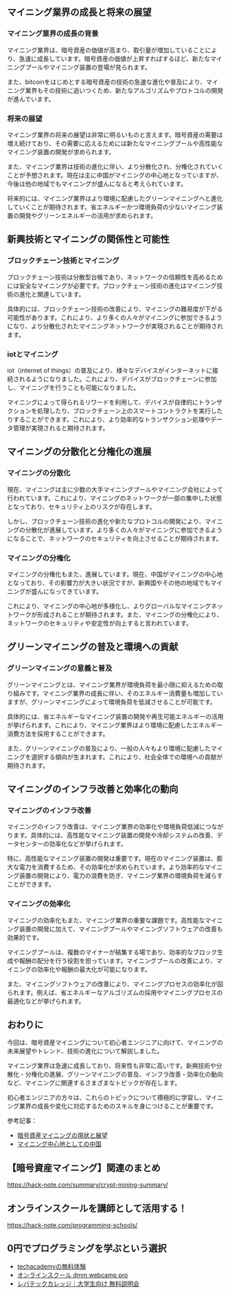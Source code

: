 <!--
title:   【暗号資産マイニング】マイニングの未来展望：トレンドと技術の進化
tags:    crypt,mining
id:      5505ab90c69a9ae1ceb0
private: false
-->


## マイニング業界の成長と将来の展望

### マイニング業界の成長の背景
マイニング業界は、暗号資産の価値が高まり、取引量が増加していることにより、急速に成長しています。暗号資産の価値が上昇すればするほど、新たなマイニングプールやマイニング装置の登場が見られます。

また、bitcoinをはじめとする暗号資産の技術の急速な進化や普及により、マイニング業界もその技術に追いつくため、新たなアルゴリズムやプロトコルの開発が進んでいます。

### 将来の展望
マイニング業界の将来の展望は非常に明るいものと言えます。暗号資産の需要は増え続けており、その需要に応えるためには新たなマイニングプールや高性能なマイニング装置の開発が求められます。

また、マイニング業界は技術の進化に伴い、より分散化され、分権化されていくことが予想されます。現在は主に中国がマイニングの中心地となっていますが、今後は他の地域でもマイニングが盛んになると考えられています。

将来的には、マイニング業界はより環境に配慮したグリーンマイニングへと進化していくことが期待されます。省エネルギーかつ環境負荷の少ないマイニング装置の開発やグリーンエネルギーの活用が求められます。

## 新興技術とマイニングの関係性と可能性

### ブロックチェーン技術とマイニング
ブロックチェーン技術は分散型台帳であり、ネットワークの信頼性を高めるためには安全なマイニングが必要です。ブロックチェーン技術の進化はマイニング技術の進化と関連しています。

具体的には、ブロックチェーン技術の改善により、マイニングの難易度が下がる可能性があります。これにより、より多くの人々がマイニングに参加できるようになり、より分散化されたマイニングネットワークが実現されることが期待されます。

### iotとマイニング
iot（internet of things）の普及により、様々なデバイスがインターネットに接続されるようになりました。これにより、デバイスがブロックチェーンに参加し、マイニングを行うことも可能になりました。

マイニングによって得られるリワードを利用して、デバイスが自律的にトランザクションを処理したり、ブロックチェーン上のスマートコントラクトを実行したりすることができます。これにより、より効率的なトランザクション処理やデータ管理が実現されると期待されます。

## マイニングの分散化と分権化の進展

### マイニングの分散化
現在、マイニングは主に少数の大手マイニングプールやマイニング会社によって行われています。これにより、マイニングのネットワークが一部の集中した状態となっており、セキュリティ上のリスクが存在します。

しかし、ブロックチェーン技術の進化や新たなプロトコルの開発により、マイニングの分散化が進展しています。より多くの人々がマイニングに参加できるようになることで、ネットワークのセキュリティを向上させることが期待されます。

### マイニングの分権化
マイニングの分権化もまた、進展しています。現在、中国がマイニングの中心地となっており、その影響力が大きい状況ですが、新興国やその他の地域でもマイニングが盛んになってきています。

これにより、マイニングの中心地が多様化し、よりグローバルなマイニングネットワークが形成されることが期待されます。また、マイニングの分権化により、ネットワークのセキュリティや安定性が向上すると言われています。

## グリーンマイニングの普及と環境への貢献

### グリーンマイニングの意義と普及
グリーンマイニングとは、マイニング業界が環境負荷を最小限に抑えるための取り組みです。マイニング業界の成長に伴い、そのエネルギー消費量も増加していますが、グリーンマイニングによって環境負荷を低減させることが可能です。

具体的には、省エネルギーなマイニング装置の開発や再生可能エネルギーの活用が挙げられます。これにより、マイニング業界はより環境に配慮したエネルギー消費方法を採用することができます。

また、グリーンマイニングの普及により、一般の人々もより環境に配慮したマイニングを選択する傾向が生まれます。これにより、社会全体での環境への貢献が期待されます。

## マイニングのインフラ改善と効率化の動向

### マイニングのインフラ改善
マイニングのインフラ改善は、マイニング業界の効率化や環境負荷低減につながります。具体的には、高性能なマイニング装置の開発や冷却システムの改善、データセンターの効率化などが挙げられます。

特に、高性能なマイニング装置の開発は重要です。現在のマイニング装置は、膨大な電力を消費するため、その効率化が求められています。より効率的なマイニング装置の開発により、電力の浪費を防ぎ、マイニング業界の環境負荷を減らすことができます。

### マイニングの効率化
マイニングの効率化もまた、マイニング業界の重要な課題です。高性能なマイニング装置の開発に加えて、マイニングプールやマイニングソフトウェアの改善も効果的です。

マイニングプールは、複数のマイナーが結集する場であり、効率的なブロック生成や報酬の配分を行う役割を担っています。マイニングプールの改善により、マイニングの効率化や報酬の最大化が可能になります。

また、マイニングソフトウェアの改善により、マイニングプロセスの効率化が図られます。例えば、省エネルギーなアルゴリズムの採用やマイニングプロセスの最適化などが挙げられます。

## おわりに

今回は、暗号資産マイニングについて初心者エンジニアに向けて、マイニングの未来展望やトレンド、技術の進化について解説しました。

マイニング業界は急速に成長しており、将来性も非常に高いです。新興技術や分散化・分権化の進展、グリーンマイニングの普及、インフラ改善・効率化の動向など、マイニングに関連するさまざまなトピックが存在します。

初心者エンジニアの方々は、これらのトピックについて積極的に学習し、マイニング業界の成長や変化に対応するためのスキルを身につけることが重要です。

参考記事：
- [暗号資産マイニングの現状と展望](https://note.com/techpulse/n/n98183bfe98c0)
- [マイニング中心地としての中国](https://gigazine.net/news/20220330-mining-in-china/)



## 【暗号資産マイニング】関連のまとめ
https://hack-note.com/summary/crypt-mining-summary/



## オンラインスクールを講師として活用する！
https://hack-note.com/programming-schools/



## 0円でプログラミングを学ぶという選択
- [techacademyの無料体験](//af.moshimo.com/af/c/click?a_id=2612475&amp;p_id=1555&amp;pc_id=2816&amp;pl_id=22706&amp;url=https%3a%2f%2ftechacademy.jp%2fhtmlcss-trial%3futm_source%3dmoshimo%26utm_medium%3daffiliate%26utm_campaign%3dtextad)
- [オンラインスクール dmm webcamp pro](//af.moshimo.com/af/c/click?a_id=2612482&amp;p_id=1363&amp;pc_id=2297&amp;pl_id=39999&amp;guid=on)
- [レバテックカレッジ｜大学生向け 無料説明会](//af.moshimo.com/af/c/click?a_id=4071793&p_id=3198&pc_id=7488&pl_id=41848)
